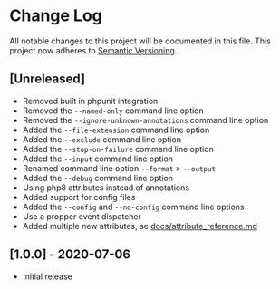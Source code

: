 # Change Log

All notable changes to this project will be documented in this file.
This project now adheres to [Semantic Versioning](http://semver.org/).

## [Unreleased]

- Removed built in phpunit integration
- Removed the `--named-only` command line option
- Removed the `--ignore-unknown-annotations` command line option
- Added the `--file-extension` command line option
- Added the `--exclude` command line option
- Added the `--stop-on-failure` command line option
- Added the `--input` command line option
- Renamed command line option `--format` > `--output`
- Added the `--debug` command line option
- Using php8 attributes instead of annotations
- Added support for config files
- Added the `--config` and `--no-config` command line options
- Use a propper event dispatcher
- Added multiple new attributes, se [docs/attribute_reference.md](docs/attribute_reference.md)

## [1.0.0] - 2020-07-06

- Initial release
